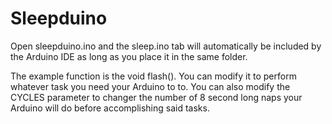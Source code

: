 Sleepduino
==========

Open sleepduino.ino and the sleep.ino tab will automatically be included
by the Arduino IDE as long as you place it in the same folder.

The example function is the void flash(). You can modify it to perform whatever task you need your Arduino to to. You can also modify the CYCLES parameter to changer the number of 8 second long naps your Arduino will do before accomplishing said tasks.

